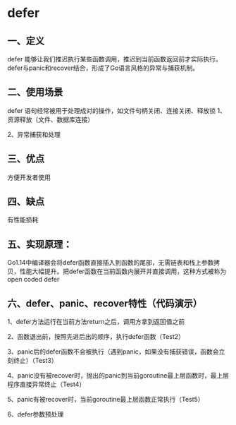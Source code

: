 # defer

## 一、定义

defer 能够让我们推迟执行某些函数调用，推迟到当前函数返回前才实际执行。defer与panic和recover结合，形成了Go语言风格的异常与捕获机制。

## 二、使用场景

defer 语句经常被用于处理成对的操作，如文件句柄关闭、连接关闭、释放锁
1、资源释放（文件、数据库连接）

2、异常捕获和处理

## 三、优点

方便开发者使用

## 四、缺点

有性能损耗

## 五、实现原理：

Go1.14中编译器会将defer函数直接插入到函数的尾部，无需链表和栈上参数拷贝，性能大幅提升。把defer函数在当前函数内展开并直接调用，这种方式被称为open
coded defer

## 六、defer、panic、recover特性（代码演示）

1、defer方法运行在当前方法return之后，调用方拿到返回值之前

2、函数退出前，按照先进后出的顺序，执行defer函数（Test2）

3、panic后的defer函数不会被执行（遇到panic，如果没有捕获错误，函数会立刻终止）（Test3）

4、panic没有被recover时，抛出的panic到当前goroutine最上层函数时，最上层程序直接异常终止（Test4）

5、panic有被recover时，当前goroutine最上层函数正常执行（Test5）

6、defer参数预处理
